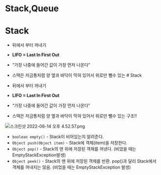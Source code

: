 # Stack,Queue
# Stack

- 뒤에서 부터 꺼내기
- **LIFO = Last In First Out**
- “가장 나중에 들어간 값이 가장 먼저 나온다”
- 스택은 저금통처럼 양 옆과 바닥이 막혀 있어서 위로만 뺄수 있는 # Stack

- 뒤에서 부터 꺼내기
- **LIFO = Last In First Out**
- “가장 나중에 들어간 값이 가장 먼저 나온다”
- 스택은 저금통처럼 양 옆과 바닥이 막혀 있어서 위로만 뺄수 있는 구조!!

![스크린샷 2022-06-14 오후 4.52.57.png](https://s3-us-west-2.amazonaws.com/secure.notion-static.com/f81ddcc1-c6c4-414f-aff9-ae919615c79f/스크린샷_2022-06-14_오후_4.52.57.png)

- `boolean empty()` - Stack이 비어있는지 알려준다.
- `Object push(Object item)` - Stack에 객체(item)을 저장한다.
- `Object pop()` - Stack의 맨 위에 저장된 객체를 꺼낸다. (비었을 때는 EmptyStackException발생)
- `Object peek()` - Stack의 맨 위에 저장된 객체를 반환. pop()과 달리 Stack에서 객체를 꺼내지는 않음. (비었을 때는 EmptyStackException 발생)
